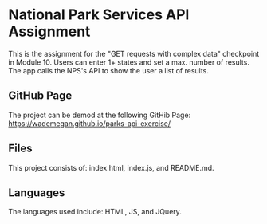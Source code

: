 # National Park Services API Assignment

This is the assignment for the "GET requests with complex data" checkpoint in Module 10. Users can enter 1+ states and set a max. number of results. The app calls the NPS's API to show the user a list of results.

## GitHub Page

The project can be demod at the following GitHib Page: https://wademegan.github.io/parks-api-exercise/

## Files

This project consists of: index.html, index.js, and README.md.

## Languages

The languages used include: HTML, JS, and JQuery.